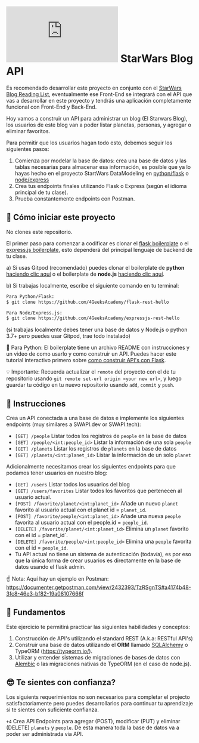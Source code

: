 # ![alt text](https://assets.breatheco.de/apis/img/images.php?blob&random&cat=icon&tags=breathecode,32) StarWars Blog API

Es recomendado desarrollar este proyecto en conjunto con el [StarWars Blog Reading List](https://github.com/breatheco-de/exercise-starwars-blog-reading-list), eventualmente ese Front-End se integrará con el API que vas a desarrollar en este proyecto y tendrás una aplicación completamente funcional con Front-End y Back-End.

Hoy vamos a construir un API para administrar un blog (El Starwars Blog), los usuarios de este blog van a poder listar planetas, personas, y agregar o eliminar favoritos.

Para permitir que los usuarios hagan todo esto, debemos seguir los siguientes pasos:

1. Comienza por modelar la base de datos: crea una base de datos y las tablas necesarias para almacenar esa información, es posible que ya lo hayas hecho en el proyecto StartWars DataModeling en [python/flask](https://github.com/breatheco-de/exercise-starwars-data-modeling) o [node/express](https://github.com/breatheco-de/starwars-data-model-typeorm-node)
2. Crea tus endpoints finales utilizando Flask o Express (según el idioma principal de tu clase).
3. Prueba constantemente endpoints con Postman.

## 🌱  Cómo iniciar este proyecto

No clones este repositorio.

El primer paso para comenzar a codificar es clonar el [flask boilerplate](https://github.com/4GeeksAcademy/flask-rest-hello) o el [express.js boilerplate](https://github.com/breatheco-de/starwars-data-model-typeorm-node), esto dependerá del principal lenguaje de backend de tu clase.

a) Si usas Gitpod (recomendado) puedes clonar el boilerplate de **python** [haciendo clic aquí](https://github.com/4GeeksAcademy/flask-rest-hello) o el boilerplate de **node.js** [haciendo clic aquí](https://github.com/4GeeksAcademy/expressjs-rest-hello).

b) Si trabajas localmente, escribe el siguiente comando en tu terminal: 
```sh
Para Python/Flask:
$ git clone https://github.com/4GeeksAcademy/flask-rest-hello

Para Node/Express.js:
$ git clone https://github.com/4GeeksAcademy/expressjs-rest-hello
```
(si trabajas localmente debes tener una base de datos y Node.js o python 3.7+ pero puedes usar Gitpod, trae todo instalado)

🐍 Para Python: El boilerplate tiene un archivo README con instrucciones y un video de como usarlo y como construir un API. Puedes hacer este tutorial interactivo primero sobre [como construir API's con Flask](https://github.com/breatheco-de/python-flask-api-tutorial).

💡 Importante: Recuerda actualizar el `remote` del proyecto con el de tu repositorio usando `git remote set-url origin <your new url>`, y luego guardar tu código en tu nuevo repositorio usando `add`, `commit` y `push`.

## 📝 Instrucciones

Crea un API conectada a una base de datos e implemente los siguientes endpoints (muy similares a SWAPI.dev or SWAPI.tech):

- `[GET] /people` Listar todos los registros de `people` en la base de datos
- `[GET] /people/<int:people_id>` Listar la información de una sola `people`
- `[GET] /planets` Listar los registros de `planets` en la base de datos
- `[GET] /planets/<int:planet_id>` Listar la información de un solo `planet`

Adicionalmente necesitamos crear los siguientes endpoints para que podamos tener usuarios en nuestro blog:

- `[GET] /users` Listar todos los usuarios del blog 
- `[GET] /users/favorites` Listar todos los favoritos que pertenecen al usuario actual.
- `[POST] /favorite/planet/<int:planet_id>` Añade un nuevo `planet` favorito al usuario actual con el planet id = `planet_id`.
- `[POST] /favorite/people/<int:planet_id>` Añade una nueva `people` favorita al usuario actual con el people.id = `people_id`.
- `[DELETE] /favorite/planet/<int:planet_id>` Elimina un `planet` favorito con el id = planet_id`.
- `[DELETE] /favorite/people/<int:people_id>` Elimina una `people` favorita con el id = `people_id`.
- Tu API actual no tiene un sistema de autenticación (todavía), es por eso que la única forma de crear usuarios es directamente en la base de datos usando el flask admin.

☝️ Nota: Aquí hay un ejemplo en Postman: 
https://documenter.getpostman.com/view/2432393/TzRSgnTS#a4174b48-3fc8-46e3-bf82-19a08107666f

## 📖 Fundamentos

Este ejercicio te permitirá practicar las siguientes habilidades y conceptos:

1. Construcción de API's utilizando el standard REST (A.k.a: RESTful API's)
2. Construir una base de datos utilizando el **ORM** llamado [SQLAlchemy](https://www.sqlalchemy.org/) o TypeORM (https://typeorm.io/).
3. Utilizar y entender sistemas de migraciones de bases de datos con [Alembic](https://alembic.sqlalchemy.org/en/latest/) o las migraciones nativas de TypeORM (en el caso de node.js).

## 😎 Te sientes con confianza?

Los siguients requerimientos no son necesarios para completar el projecto satisfactoriamente pero puedes desarrollarlos para continuar tu aprendizaje si te sientes con suficiente confianza.

`+4` Crea API Endpoints para agregar (POST), modificar (PUT) y eliminar (DELETE) `planets` y `people`. De esta manera toda la base de datos va a poder ser administrada via API.
